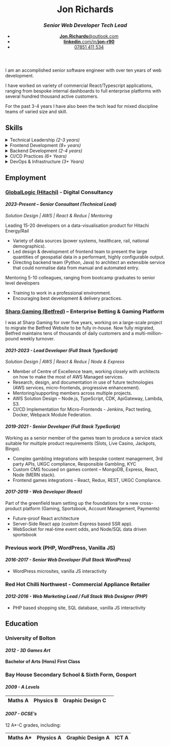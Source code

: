<main>
<header>

# Jon Richards

### _Senior Web Developer_ _Tech Lead_

 - [**Jon.Richards**@outlook.com](mailto:jon.richards@outlook.com)
 - [**linkedin**.com/in/**jon-r90**](https://www.linkedin.com/in/jon-r90/)
 - [07851 411 534](tel:+447851411534)

</header>

<section class="about">
I am an accomplished senior software engineer with over ten years of web development. 

I have worked on variety of commercial React/Typescript applications, ranging from bespoke internal dashboards to full enterprise platforms with several hundred thousand active customers. 

For the past 3-4 years I have also been the tech lead for mixed discipline teams of varied size and skill.
</section>

<section class="skills">

## Skills

<details>
<summary>
Technical Leadership <em>(2-3 years)</em>
</summary>

  - Mentoring & Coaching
  - Code Reviews
  - Agile Principles
  - Planning & Estimates
  - Solution & Architecture Design

</details>

<details>
<summary>
Frontend Development <em>(8+ years)</em>
</summary>

  - Javascript 
    - TypeScript
    - React 18+, Redux
    - Vue 3+, Pinia
  - CSS, HTML
  - Accessibility

</details>

<details>
<summary>
Backend Development <em>(2-4 years)</em>
</summary>

- Go, C#, Java
- MongoDB, SQL,
- REST, GraphQL, Swagger

</details>

<details>
<summary>
CI/CD Practices <em>(6+ Years)</em>
</summary>

  - Version Control 
    - Git
    - Jenkins
    - Bitbucket/Github Pipelines
    - Branching Strategies
  - Quality Control 
    - Unit/Integration Testing
    - Linting, SonarQube

</details>

<details>
<summary>
DevOps & Infrastructure <em>(3+ Years)</em>
</summary>

  - AWS 
    - Compute (Lambdas, EC2, Elastic Beanstalk, etc)
    - Serverless (DynamoDB, ApiGateway, SQS, S3, etc) 
    - Networking (Route53, Cloudfront)
  - Infrastructure as Code 
    - CDK, CloudFormation
    - Terraform
  - Architectural Patterns 
    - Microservices
    - Event Driven
    - Layered/Clean

</details>

</section>

<section class="jobs">

## Employment

### [GlobalLogic (Hitachi)](https://www.globallogic.com/) - Digital Consultancy

#### _**2023-Present –** Senior Consultant (Technical Lead)_

_Solution Design | AWS | React & Redux | Mentoring_

Leading 15-20 developers on a data-visualisation product for Hitachi Energy/Rail

- Variety of data sources (power systems, healthcare, rail, national demographics).
- Led design & development of frontend team to present the large quantities of geospatial data in a performant, highly configurable output.
- Directing backend team (Python, Java) to architect an extensible service that could normalise data from manual and automated entry.

Mentoring 5-10 colleagues, ranging from bootcamp graduates to senior level developers

- Training to work in a professional environment.
- Encouraging best development & delivery practices.

### [Sharp Gaming (Betfred)](https://www.betfred.com/) – Enterprise Betting & Gaming Platform

I was at Sharp Gaming for over five years, working on a large-scale project to migrate the Betfred Website to be fully in-house. Now fully migrated, Betfred maintains tens of thousands of daily customers and a multi-million-pound weekly turnover.

#### _**2021-2023 -** Lead Developer (Full Stack TypeScript)_

_Solution Design | AWS | React & Redux | Node & Express_

- Member of Centre of Excellence team, working closely with architects on how to make the most of AWS Managed services.
- Research, design, and documentation in use of future technologies (AWS services, micro-frontends, progressive enhancement).
- Mentoring/supporting members across multiple projects.
- AWS Solution Design – Node.js, TypeScript, CDK, ApiGateway, Lambda, S3.
- CI/CD Implementation for Micro-Frontends - Jenkins, Pact testing, Docker, Webpack Module Federation.

#### _**2019-2021 -** Senior Developer (Full Stack TypeScript)_

Working as a senior member of the games team to produce a service stack suitable for multiple product requirements (Slots, Live Casino, Jackpots, Bingo).

- Complex gambling integrations with bespoke content management, 3rd party APIs, UKGC compliance, Responsible Gambling, KYC
- Custom CMS focused on games content – MongoDB, Express, React, Node (MERN stack).
- Frontend games integrations – React, Redux, REST, UKGC Compliance.

#### _**2017-2019 -** Web Developer (React)_

Part of the greenfield team setting up the foundations for a new cross-product platform (Gaming, Sportsbook, Account Management, Payments)

- Future-proof React architecture
- Server-Side React app (custom Express based SSR app).
- WebSocket for real-time event odds, and Node/SQL data driven sportsbook

### Previous work (PHP, WordPress, Vanilla JS)

#### _**2016-2017 -** Senior Web Developer (Full Stack WordPress)_

- WordPress microsites, vanilla JS interactivity

### Red Hot Chilli Northwest - Commercial Appliance Retailer

#### _**2012-2016 -** Web Marketing Lead / Full Stack Web Designer (PHP)_

- PHP based shopping site, SQL database, vanilla JS interactivity

</section>
<section class="education" >

## Education

### University of Bolton

#### _**2012 -** 3D Games Art_

**Bachelor of Arts (Hons) First Class**

### Bay House Secondary School & Sixth Form, Gosport

#### _**2009 -** A Levels_

| Maths A | Physics B | Graphic Design C |   |
|:--------|:----------|:-----------------|---|

#### _**2007 -** GCSE’s_

12 A\*-C grades, including:

| Maths A* | Physics A | Graphic Design A | ICT A |
|:---------|:----------|:-----------------|:------|

</section>
</main>
